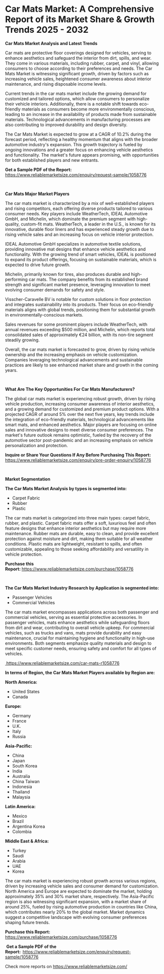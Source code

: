 <p><h1>Car Mats Market: A Comprehensive Report of its Market Share & Growth Trends 2025 - 2032</h1></p><p><strong>Car Mats Market Analysis and Latest Trends</strong></p>
<p><p>Car mats are protective floor coverings designed for vehicles, serving to enhance aesthetics and safeguard the interior from dirt, spills, and wear. They come in various materials, including rubber, carpet, and vinyl, allowing consumers to choose according to their preferences and needs. The Car Mats Market is witnessing significant growth, driven by factors such as increasing vehicle sales, heightened consumer awareness about interior maintenance, and rising disposable income levels.</p><p>Current trends in the car mats market include the growing demand for customized and tailored options, which allow consumers to personalize their vehicle interiors. Additionally, there is a notable shift towards eco-friendly materials as consumers become more environmentally conscious, leading to an increase in the availability of products made from sustainable materials. Technological advancements in manufacturing processes are also contributing to improved durability and design diversity.</p><p>The Car Mats Market is expected to grow at a CAGR of 10.2% during the forecast period, reflecting a healthy momentum that aligns with the broader automotive industry's expansion. This growth trajectory is fueled by ongoing innovations and a greater focus on enhancing vehicle aesthetics and functionality. The market's future appears promising, with opportunities for both established players and new entrants.</p></p>
<p><strong>Get a Sample PDF of the Report:&nbsp;</strong> <a href="https://www.reliablemarketsize.com/enquiry/request-sample/1058776?utm_campaign=3550&utm_medium=2&utm_source=Github&utm_content=ia&utm_term=04042025&utm_id=car-mats">https://www.reliablemarketsize.com/enquiry/request-sample/1058776</a></p>
<p>&nbsp;</p>
<p><strong>Car Mats Major Market Players</strong></p>
<p><p>The car mats market is characterized by a mix of well-established players and rising competitors, each offering diverse products tailored to various consumer needs. Key players include WeatherTech, IDEAL Automotive GmbH, and Michelin, which dominate the premium segment with high-quality, custom-fit mats. WeatherTech, a leader in the U.S., is known for its innovative, durable floor liners and has experienced steady growth due to rising vehicle sales and an increasing focus on vehicle interior protection.</p><p>IDEAL Automotive GmbH specializes in automotive textile solutions, providing innovative mat designs that enhance vehicle aesthetics and functionality. With the growing trend of smart vehicles, IDEAL is positioned to expand its product offerings, focusing on sustainable materials, which is expected to drive future growth.</p><p>Michelin, primarily known for tires, also produces durable and high-performing car mats. The company benefits from its established brand strength and significant market presence, leveraging innovation to meet evolving consumer demands for safety and style.</p><p>Visscher-Caravelle BV is notable for custom solutions in floor protection and integrates sustainability into its products. Their focus on eco-friendly materials aligns with global trends, positioning them for substantial growth in environmentally-conscious markets.</p><p>Sales revenues for some prominent players include WeatherTech, with annual revenues exceeding $500 million, and Michelin, which reports total consolidated sales of approximately €24 billion, with its non-tire segment steadily growing.</p><p>Overall, the car mats market is forecasted to grow, driven by rising vehicle ownership and the increasing emphasis on vehicle customization. Companies leveraging technological advancements and sustainable practices are likely to see enhanced market share and growth in the coming years.</p></p>
<p>&nbsp;</p>
<p><strong>What Are The Key Opportunities For Car Mats Manufacturers?</strong></p>
<p><p>The global car mats market is experiencing robust growth, driven by rising vehicle production, increasing consumer awareness of interior aesthetics, and a growing demand for customized and premium product options. With a projected CAGR of around 5% over the next five years, key trends include the integration of eco-friendly materials, technological advancements like smart mats, and enhanced aesthetics. Major players are focusing on online sales and innovative designs to meet diverse consumer preferences. The market's future outlook remains optimistic, fueled by the recovery of the automotive sector post-pandemic and an increasing emphasis on vehicle personalization and protection.</p></p>
<p><strong>Inquire or Share Your Questions If Any Before Purchasing This Report:</strong> <a href="https://www.reliablemarketsize.com/enquiry/pre-order-enquiry/1058776?utm_campaign=3550&utm_medium=2&utm_source=Github&utm_content=ia&utm_term=04042025&utm_id=car-mats">https://www.reliablemarketsize.com/enquiry/pre-order-enquiry/1058776</a></p>
<p>&nbsp;</p>
<p><strong>Market Segmentation</strong></p>
<p><strong>The Car Mats Market Analysis by types is segmented into:</strong></p>
<p><ul><li>Carpet Fabric</li><li>Rubber</li><li>Plastic</li></ul></p>
<p><p>The car mats market is categorized into three main types: carpet fabric, rubber, and plastic. Carpet fabric mats offer a soft, luxurious feel and often feature designs that enhance interior aesthetics but may require more maintenance. Rubber mats are durable, easy to clean, and provide excellent protection against moisture and dirt, making them suitable for all weather conditions. Plastic mats are lightweight, resistant to spills, and often customizable, appealing to those seeking affordability and versatility in vehicle protection.</p></p>
<p><strong>Purchase this Report:&nbsp;</strong><a href="https://www.reliablemarketsize.com/purchase/1058776?utm_campaign=3550&utm_medium=2&utm_source=Github&utm_content=ia&utm_term=04042025&utm_id=car-mats">https://www.reliablemarketsize.com/purchase/1058776</a></p>
<p>&nbsp;</p>
<p><strong>The Car Mats Market Industry Research by Application is segmented into:</strong></p>
<p><ul><li>Passenger Vehicles</li><li>Commercial Vehicles</li></ul></p>
<p><p>The car mats market encompasses applications across both passenger and commercial vehicles, serving as essential protective accessories. In passenger vehicles, mats enhance aesthetics while safeguarding floors from dirt and wear, contributing to overall vehicle upkeep. For commercial vehicles, such as trucks and vans, mats provide durability and easy maintenance, crucial for maintaining hygiene and functionality in high-use environments. Both segments emphasize quality materials and design to meet specific customer needs, ensuring safety and comfort for all types of vehicles.</p></p>
<p><a href="https://www.reliablemarketsize.com/car-mats-r1058776?utm_campaign=3550&utm_medium=2&utm_source=Github&utm_content=ia&utm_term=04042025&utm_id=car-mats">&nbsp;https://www.reliablemarketsize.com/car-mats-r1058776</a></p>
<p><strong>In terms of Region, the Car Mats Market Players available by Region are:</strong></p>
<p>
    <p> <strong> North America: </strong>
        <ul>
            <li>United States</li>
            <li>Canada</li>
        </ul>
        </p> 
    <p> <strong> Europe: </strong>
        <ul>
            <li>Germany</li>
            <li>France</li>
            <li>U.K.</li>
            <li>Italy</li>
            <li>Russia</li>
        </ul>
        </p> 
    <p> <strong> Asia-Pacific: </strong>
        <ul>
            <li>China</li>
            <li>Japan</li>
            <li>South Korea</li>
            <li>India</li>
            <li>Australia</li>
            <li>China Taiwan</li>
            <li>Indonesia</li>
            <li>Thailand</li>
            <li>Malaysia</li>
        </ul>
        </p> 
    <p> <strong> Latin America: </strong>
        <ul>
            <li>Mexico</li>
            <li>Brazil</li>
            <li>Argentina Korea</li>
            <li>Colombia</li>
        </ul>
        </p> 
    <p> <strong> Middle East & Africa: </strong>
        <ul>
            <li>Turkey</li>
            <li>Saudi</li>
            <li>Arabia</li>
            <li>UAE</li>
            <li>Korea</li>
        </ul>
    </p>
    </p>
<p><p>The car mats market is experiencing robust growth across various regions, driven by increasing vehicle sales and consumer demand for customization. North America and Europe are expected to dominate the market, holding approximately 35% and 30% market share, respectively. The Asia-Pacific region is also witnessing significant expansion, with a market share of around 25%, fueled by rising automotive production in countries like China, which contributes nearly 20% to the global market. Market dynamics suggest a competitive landscape with evolving consumer preferences shaping future trends.</p></p>
<p><strong>Purchase this Report: </strong><a href="https://www.reliablemarketsize.com/purchase/1058776?utm_campaign=3550&utm_medium=2&utm_source=Github&utm_content=ia&utm_term=04042025&utm_id=car-mats">https://www.reliablemarketsize.com/purchase/1058776</a></p>
<p>&nbsp;<strong>Get a Sample PDF of the Report:&nbsp;&nbsp;</strong><a href="https://www.reliablemarketsize.com/enquiry/request-sample/1058776?utm_campaign=3550&utm_medium=2&utm_source=Github&utm_content=ia&utm_term=04042025&utm_id=car-mats">https://www.reliablemarketsize.com/enquiry/request-sample/1058776</a></p>
<p><strong></strong></p>
<p>Check more reports on <a href="https://www.reliablemarketsize.com/?utm_campaign=3550&utm_medium=2&utm_source=Github&utm_content=ia&utm_term=04042025&utm_id=car-mats">https://www.reliablemarketsize.com/</a></p>